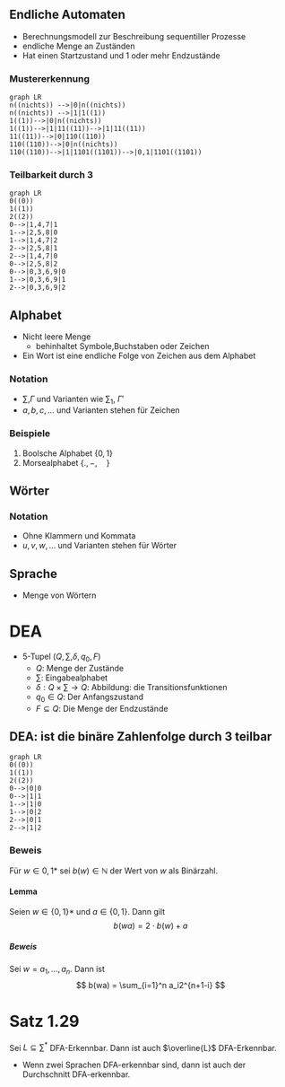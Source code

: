 
## Endliche Automaten
- Berechnungsmodell zur Beschreibung sequentiller Prozesse
- endliche Menge an Zuständen
- Hat einen Startzustand und 1 oder mehr Endzustände

### Mustererkennung
```mermaid
graph LR
n((nichts)) -->|0|n((nichts))
n((nichts)) -->|1|1((1))
1((1))-->|0|n((nichts))
1((1))-->|1|11((11))-->|1|11((11))
11((11))-->|0|110((110))
110((110))-->|0|n((nichts))
110((110))-->|1|1101((1101))-->|0,1|1101((1101))
```
### Teilbarkeit durch 3
```mermaid
graph LR
0((0))
1((1))
2((2))
0-->|1,4,7|1
1-->|2,5,8|0
1-->|1,4,7|2
2-->|2,5,8|1
2-->|1,4,7|0
0-->|2,5,8|2
0-->|0,3,6,9|0
1-->|0,3,6,9|1
2-->|0,3,6,9|2
```
## Alphabet
- Nicht leere Menge
  - behinhaltet Symbole,Buchstaben oder Zeichen
- Ein Wort ist eine endliche Folge von Zeichen aus dem Alphabet

### Notation
- $\sum$,$\Gamma$ und Varianten wie $\sum_1$, $\Gamma'$
- $a,b,c,\dotsc$ und Varianten stehen für Zeichen

### Beispiele
1. Boolsche Alphabet $\{0,1\}$
2. Morsealphabet $\{.,-,\quad\}$

## Wörter
### Notation
- Ohne Klammern und Kommata
- $u,v,w,\dotsc$ und Varianten stehen für Wörter

## Sprache
- Menge von Wörtern

# DEA
- 5-Tupel $(Q,\sum,\delta,q_0,F)$
  - $Q$: Menge der Zustände
  - $\sum$: Eingabealphabet
  - $\delta: Q \times \sum \rightarrow Q$: Abbildung: die Transitionsfunktionen
  - $q_0 \in Q$: Der Anfangszustand
  - $F \subseteq Q$: Die Menge der Endzustände

## DEA: ist die binäre Zahlenfolge durch 3 teilbar
```mermaid
graph LR
0((0))
1((1))
2((2))
0-->|0|0
0-->|1|1
1-->|1|0
1-->|0|2
2-->|0|1
2-->|1|2
```
### Beweis
Für $w \in {0,1}*$ sei $b(w) \in \mathbb{N}$ der Wert von $w$ als Binärzahl.
#### Lemma
Seien $w\in \{0,1\}*$ und $a\in \{0,1\}$. Dann gilt
$$
  b(wa) = 2 \cdot b(w) + a
$$
##### Beweis
Sei $w=a_1,\dotsc, a_n$. Dann ist
$$
  b(wa) = \sum_{i=1}^n a_i2^{n+1-i}
$$

# Satz 1.29
Sei $L\subseteq\sum^*$ DFA-Erkennbar. Dann ist auch $\overline{L}$ DFA-Erkennbar.
- Wenn zwei Sprachen DFA-erkennbar sind, dann ist auch der Durchschnitt DFA-erkennbar.

